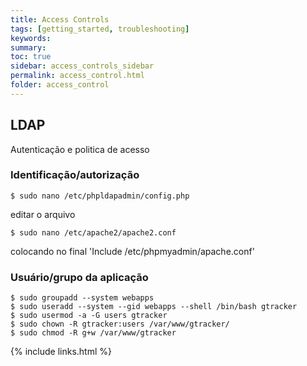 ```yaml
---
title: Access Controls
tags: [getting_started, troubleshooting]
keywords:
summary:
toc: true
sidebar: access_controls_sidebar
permalink: access_control.html
folder: access_control
---
```


## LDAP

Autenticação e politica de acesso

### Identificação/autorização

```shell
$ sudo nano /etc/phpldapadmin/config.php
```

editar o arquivo

```shell
$ sudo nano /etc/apache2/apache2.conf
```

colocando no final 'Include /etc/phpmyadmin/apache.conf'

### Usuário/grupo da aplicação

```shell
$ sudo groupadd --system webapps
$ sudo useradd --system --gid webapps --shell /bin/bash gtracker
$ sudo usermod -a -G users gtracker
$ sudo chown -R gtracker:users /var/www/gtracker/
$ sudo chmod -R g+w /var/www/gtracker
```

{% include links.html %}
